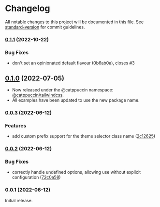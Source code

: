 # Changelog

All notable changes to this project will be documented in this file. See [standard-version](https://github.com/conventional-changelog/standard-version) for commit guidelines.

### [0.1.1](https://github.com/catppuccin/tailwindcss/compare/v0.1.0...v0.1.1) (2022-10-22)


### Bug Fixes

* don't set an opinionated default flavour ([0b6ab0a](https://github.com/catppuccin/tailwindcss/commit/0b6ab0ac87f4af273efcdaf99fa164bdd88a3086)), closes [#3](https://github.com/catppuccin/tailwindcss/issues/3)

## [0.1.0](https://github.com/catppuccin/tailwindcss/compare/v0.0.3...v0.1.0) (2022-07-05)

* Now released under the @catppuccin namespace: [@catppuccin/tailwindcss](https://www.npmjs.com/package/@catppuccin/tailwindcss).
* All examples have been updated to use the new package name.

### [0.0.3](https://github.com/nekowinston/catppuccin-tailwindcss/compare/v0.0.2...v0.0.3) (2022-06-12)


### Features

* add custom prefix support for the theme selector class name ([2c12625](https://github.com/nekowinston/catppuccin-tailwindcss/commit/2c12625b8fb55bcae596e34075a07e361a14966c))

### [0.0.2](https://github.com/nekowinston/catppuccin-tailwindcss/compare/v0.0.1...v0.0.2) (2022-06-12)


### Bug Fixes

* correctly handle undefined options, allowing use without explicit configuration ([72c0a58](https://github.com/nekowinston/catppuccin-tailwindcss/commit/72c0a583d86214ecdef4d46d786b963336ab3e7f))

### 0.0.1 (2022-06-12)

Initial release.
